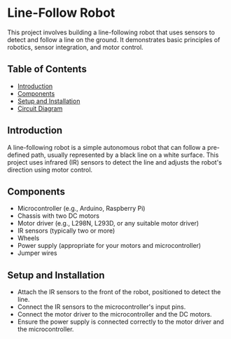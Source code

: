 # Line-Follow Robot

This project involves building a line-following robot that uses sensors to detect and follow a line on the ground. It demonstrates basic principles of robotics, sensor integration, and motor control.

## Table of Contents

- [Introduction](#introduction)
- [Components](#components)
- [Setup and Installation](#setup-and-installation)
- [Circuit Diagram](#circuit-diagram)

## Introduction

A line-following robot is a simple autonomous robot that can follow a pre-defined path, usually represented by a black line on a white surface. This project uses infrared (IR) sensors to detect the line and adjusts the robot's direction using motor control.

## Components

- Microcontroller (e.g., Arduino, Raspberry Pi)
- Chassis with two DC motors
- Motor driver (e.g., L298N, L293D, or any suitable motor driver)
- IR sensors (typically two or more)
- Wheels
- Power supply (appropriate for your motors and microcontroller)
- Jumper wires


## Setup and Installation

- Attach the IR sensors to the front of the robot, positioned to detect the line.
- Connect the IR sensors to the microcontroller's input pins.
- Connect the motor driver to the microcontroller and the DC motors.
- Ensure the power supply is connected correctly to the motor driver and the microcontroller.
